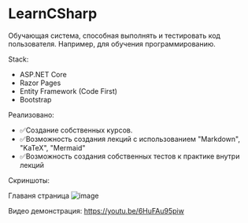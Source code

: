 # LearnCSharp

Обучающая система, способная выполнять и тестировать код пользователя. Например, для обучения программированию.

Stack:
- ASP.NET Core
- Razor Pages
- Entity Framework (Code First)
- Bootstrap


Реализовано:
- ✅Создание собственных курсов.
- ✅Возможность создания лекций с использованием "Markdown", "KaTeX", "Mermaid"
- ✅Возможность создания собственных тестов к практике внутри лекций

Скриншоты:

Главаня страница
![image](https://user-images.githubusercontent.com/87543713/125997149-28fced09-9971-463d-a8ec-09373d994f00.png)


Видео демонстрация: https://youtu.be/6HuFAu95piw

